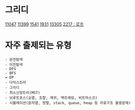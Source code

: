 # 그리디
[11047](https://www.acmicpc.net/problem/11047) [11399](https://www.acmicpc.net/problem/11399) [1541](https://www.acmicpc.net/problem/1541) [1931](https://www.acmicpc.net/problem/1931) [13305](https://www.acmicpc.net/problem/13305) [2217 : 로프](https://www.acmicpc.net/problem/2217)

# 자주 출제되는 유형
~~~
- 완전탐색
- 이진탐색
- DFS
- BFS
= DP
- 다익스트라
- 그리디
- 최소신장트리(MST)
- 브루트포스(순열, 조합, 재귀, 백트래킹, 비트마스크)
- 시뮬레이션(문자열, 정렬, stack, queue, heap 등 자료구조 활용문제)
~~~
